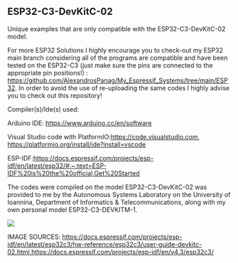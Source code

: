 ESP32-C3-DevKitC-02
---------------------------

Unique examples that are only compatible with the ESP32-C3-DevKitC-02 model.


For more ESP32 Solutions I highly encourage you to check-out my ESP32 main branch considering all of the programs are compatible and have been tested on the ESP32-C3 (just make sure the pins are connected to the appropriate pin positions!) : https://github.com/AlexandrosPanag/My_Espressif_Systems/tree/main/ESP32. 
In order to avoid the use of re-uploading the same codes I highly advise you to check out this repository! 

Compiler(s)/Ide(s) used: 

Arduino IDE: https://www.arduino.cc/en/software

Visual Studio code with PlatformIO:https://code.visualstudio.com, https://platformio.org/install/ide?install=vscode

ESP-IDF:https://docs.espressif.com/projects/esp-idf/en/latest/esp32/#:~:text=ESP-IDF%20is%20the%20official,Get%20Started


The codes were compiled on the model ESP32-C3-DevKitC-02 was provided to me by the Autonomous Systems Laboratory on the University of Ioannina, Department of Informatics & Telecommunications, along with my own personal model ESP32-C3-DEVKITM-1.

![](https://docs.espressif.com/projects/esp-idf/en/v4.3/esp32c3/_images/esp32-c3-devkitm-1-v1-pinout.png)


IMAGE SOURCES: https://docs.espressif.com/projects/esp-idf/en/latest/esp32c3/hw-reference/esp32c3/user-guide-devkitc-02.html,https://docs.espressif.com/projects/esp-idf/en/v4.3/esp32c3/
